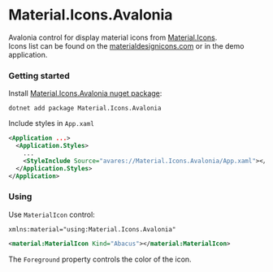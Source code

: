# Material.Icons.Avalonia
Avalonia control for display material icons from [Material.Icons](https://github.com/SKProCH/Material.Icons).  
Icons list can be found on the [materialdesignicons.com](https://materialdesignicons.com/) or in the demo application.

### Getting started
Install [Material.Icons.Avalonia nuget package](https://www.nuget.org/packages/Material.Icons.Avalonia/):
```
dotnet add package Material.Icons.Avalonia
```
Include styles in `App.xaml`
```xml
<Application ...>
  <Application.Styles>
    ...
    <StyleInclude Source="avares://Material.Icons.Avalonia/App.xaml"></StyleInclude>
  </Application.Styles>
</Application>
```
### Using
Use `MaterialIcon` control:
```
xmlns:material="using:Material.Icons.Avalonia"
```
```xml
<material:MaterialIcon Kind="Abacus"></material:MaterialIcon>
```
The `Foreground` property controls the color of the icon.
